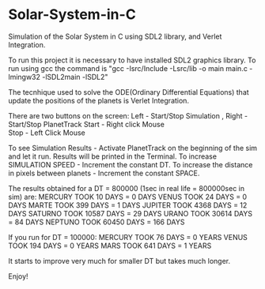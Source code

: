 # Solar-System-in-C
Simulation of the Solar System in C using SDL2 library, and Verlet Integration.


To run this project it is necessary to have installed SDL2 graphics library.
To run using gcc the command is "gcc -Isrc/Include -Lsrc/lib -o main main.c -lmingw32 -lSDL2main -lSDL2"

The tecnhique used to solve the ODE(Ordinary Differential Equations) that update the positions of the planets is Verlet Integration.

There are two buttons on the screen: Left - Start/Stop Simulation , Right - Start/Stop PlanetTrack
Start - Right click Mouse   
Stop - Left Click Mouse

To see Simulation Results - Activate PlanetTrack on the beginning of the sim and let it run. Results will be printed in the Terminal.
To increase SIMULATION SPEED - Increment the constant DT.
To increase the distance in pixels between planets - Increment the constant SPACE.

The results obtained for a DT = 800000 (1sec in real life = 800000sec in sim) are:
MERCURY TOOK 10 DAYS = 0 DAYS
VENUS TOOK 24 DAYS = 0 DAYS
MARTE TOOK 399 DAYS = 1 DAYS
JUPITER TOOK 4368 DAYS = 12 DAYS
SATURNO TOOK 10587 DAYS = 29 DAYS
URANO TOOK 30614 DAYS = 84 DAYS
NEPTUNO TOOK 60450 DAYS = 166 DAYS

If you run for DT = 100000:
MERCURY TOOK 76 DAYS = 0 YEARS
VENUS TOOK 194 DAYS = 0 YEARS
MARS TOOK 641 DAYS = 1 YEARS

It starts to improve very much for smaller DT but takes much longer.

Enjoy!

  
